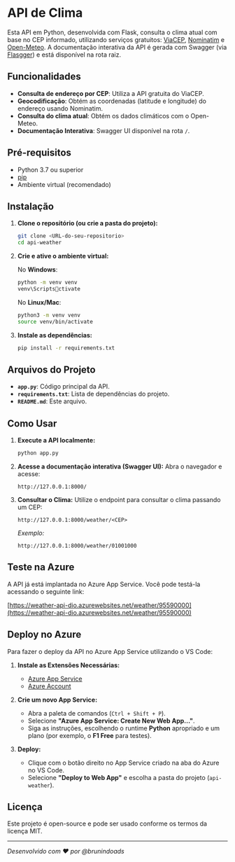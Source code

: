 
# API de Clima

Esta API em Python, desenvolvida com Flask, consulta o clima atual com base no CEP informado, utilizando serviços gratuitos: [ViaCEP](https://viacep.com.br/), [Nominatim](https://nominatim.org/) e [Open-Meteo](https://open-meteo.com/). A documentação interativa da API é gerada com Swagger (via [Flasgger](https://github.com/flasgger/flasgger)) e está disponível na rota raiz.

## Funcionalidades

- **Consulta de endereço por CEP**: Utiliza a API gratuita do ViaCEP.
- **Geocodificação**: Obtém as coordenadas (latitude e longitude) do endereço usando Nominatim.
- **Consulta do clima atual**: Obtém os dados climáticos com o Open-Meteo.
- **Documentação Interativa**: Swagger UI disponível na rota `/`.

## Pré-requisitos

- Python 3.7 ou superior
- [pip](https://pip.pypa.io/en/stable/installation/)
- Ambiente virtual (recomendado)

## Instalação

1. **Clone o repositório (ou crie a pasta do projeto):**
   ```bash
   git clone <URL-do-seu-repositorio>
   cd api-weather
   ```

2. **Crie e ative o ambiente virtual:**

   No **Windows**:
   ```bash
   python -m venv venv
   venv\Scriptsctivate
   ```

   No **Linux/Mac**:
   ```bash
   python3 -m venv venv
   source venv/bin/activate
   ```

3. **Instale as dependências:**
   ```bash
   pip install -r requirements.txt
   ```

## Arquivos do Projeto

- **`app.py`**: Código principal da API.
- **`requirements.txt`**: Lista de dependências do projeto.
- **`README.md`**: Este arquivo.

## Como Usar

1. **Execute a API localmente:**
   ```bash
   python app.py
   ```

2. **Acesse a documentação interativa (Swagger UI):**
   Abra o navegador e acesse:
   ```
   http://127.0.0.1:8000/
   ```

3. **Consultar o Clima:**
   Utilize o endpoint para consultar o clima passando um CEP:
   ```
   http://127.0.0.1:8000/weather/<CEP>
   ```
   *Exemplo:*
   ```
   http://127.0.0.1:8000/weather/01001000
   ```

## Teste na Azure

A API já está implantada no Azure App Service. Você pode testá-la acessando o seguinte link:

[https://weather-api-dio.azurewebsites.net/weather/95590000](https://weather-api-dio.azurewebsites.net/weather/95590000)

## Deploy no Azure

Para fazer o deploy da API no Azure App Service utilizando o VS Code:

1. **Instale as Extensões Necessárias:**
   - [Azure App Service](https://marketplace.visualstudio.com/items?itemName=ms-azuretools.vscode-azureappservice)
   - [Azure Account](https://marketplace.visualstudio.com/items?itemName=ms-vscode.azure-account)

2. **Crie um novo App Service:**
   - Abra a paleta de comandos (`Ctrl + Shift + P`).
   - Selecione **"Azure App Service: Create New Web App..."**.
   - Siga as instruções, escolhendo o runtime **Python** apropriado e um plano (por exemplo, o **F1 Free** para testes).

3. **Deploy:**
   - Clique com o botão direito no App Service criado na aba do Azure no VS Code.
   - Selecione **"Deploy to Web App"** e escolha a pasta do projeto (`api-weather`).

## Licença

Este projeto é open-source e pode ser usado conforme os termos da licença MIT.

---

*Desenvolvido com ♥ por @brunindoads*
